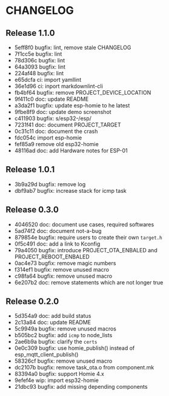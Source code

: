 # CHANGELOG

## Release 1.1.0

* 5eff8f0 bugfix: lint, remove stale CHANGELOG
* 7f1cc5e bugfix: lint
* 78d306c bugfix: lint
* 64a3093 bugfix: lint
* 224af48 bugfix: lint
* e65dcfa ci: import yamllint
* 36e1d96 ci: inport markdownlint-cli
* fb4bf64 bugfix: remove PROJECT_DEVICE_LOCATION
* 9f411c0 doc: update README
* a3da2f1 bugfix: update esp-homie to he latest
* 9fbe8f9 doc: update demo screenshot
* c411903 bugfix: s/esp32-/esp/
* 7231f41 doc: document PROJECT_TARGET
* 0c31c11 doc: document the crash
* fdc054c import esp-homie
* fef85a9 remove old esp32-homie
* 48116ad doc: add Hardware notes for ESP-01

## Release 1.0.1

* 3b9a29d bugfix: remove log
* dbf9ab7 bugfix: increase stack for icmp task

## Release 0.3.0

* 4046520 doc: document use cases, required softwares
* 5ad74f2 doc: document not-a-bug
* 879854e bugfix: require users to create their own `target.h`
* 0f5c491 doc: add a link to Kconfig
* 79a4050 bugfix: introduce PROJECT_OTA_ENBALED and PROJECT_REBOOT_ENBALED
* 0ac4e73 bugfix: remove magic numbers
* f314ef1 bugfix: remove unused macro
* c98fa64 bugfix: remove unused macro
* 6e207b2 doc: remove statements which are not longer true

## Release 0.2.0

* 5d354a9 doc: add build status
* 2c13a84 doc: update README
* 5c9949a bugfix: remove unused macros
* b505bc2 bugfix: add `icmp` to node_lists
* 2ae6b9a bugfix: clarify the `certs`
* 0e0c309 bugfix: use homie_publish() instead of esp_mqtt_client_publish()
* 58326cf bugfix: remove unused macro
* dc2107b bugfix: remove task_ota.o from component.mk
* 83394a0 bugfix: support Homie 4.x
* 9efef4e wip: import esp32-homie
* 21dbc93 bugfix: add missing depending components
